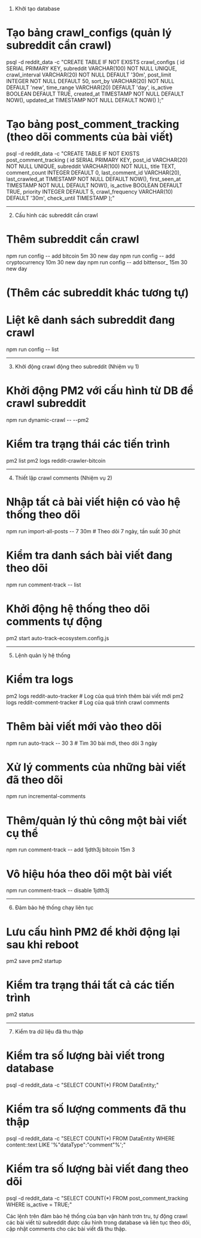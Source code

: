 1. Khởi tạo database

  # Tạo bảng crawl_configs (quản lý subreddit cần crawl)
  psql -d reddit_data -c "CREATE TABLE IF NOT EXISTS crawl_configs (
    id SERIAL PRIMARY KEY,
    subreddit VARCHAR(100) NOT NULL UNIQUE,
    crawl_interval VARCHAR(20) NOT NULL DEFAULT '30m',
    post_limit INTEGER NOT NULL DEFAULT 50,
    sort_by VARCHAR(20) NOT NULL DEFAULT 'new',
    time_range VARCHAR(20) DEFAULT 'day',
    is_active BOOLEAN DEFAULT TRUE,
    created_at TIMESTAMP NOT NULL DEFAULT NOW(),
    updated_at TIMESTAMP NOT NULL DEFAULT NOW()
  );"

  # Tạo bảng post_comment_tracking (theo dõi comments của bài viết)
  psql -d reddit_data -c "CREATE TABLE IF NOT EXISTS post_comment_tracking (
    id SERIAL PRIMARY KEY,
    post_id VARCHAR(20) NOT NULL UNIQUE,
    subreddit VARCHAR(100) NOT NULL,
    title TEXT,
    comment_count INTEGER DEFAULT 0,
    last_comment_id VARCHAR(20),
    last_crawled_at TIMESTAMP NOT NULL DEFAULT NOW(),
    first_seen_at TIMESTAMP NOT NULL DEFAULT NOW(),
    is_active BOOLEAN DEFAULT TRUE,
    priority INTEGER DEFAULT 5,
    crawl_frequency VARCHAR(10) DEFAULT '30m',
    check_until TIMESTAMP
  );"

----------------------------------------------------------------------------------------------------------------

  2. Cấu hình các subreddit cần crawl

  # Thêm subreddit cần crawl
  npm run config -- add bitcoin 5m 30 new day
  npm run config -- add cryptocurrency 10m 30 new day
  npm run config -- add bittensor_ 15m 30 new day
  # (Thêm các subreddit khác tương tự)

  # Liệt kê danh sách subreddit đang crawl
  npm run config -- list

----------------------------------------------------------------------------------------------------------------

  3. Khởi động crawl động theo subreddit (Nhiệm vụ 1)

  # Khởi động PM2 với cấu hình từ DB để crawl subreddit
  npm run dynamic-crawl -- --pm2

  # Kiểm tra trạng thái các tiến trình
  pm2 list
  pm2 logs reddit-crawler-bitcoin

----------------------------------------------------------------------------------------------------------------

  4. Thiết lập crawl comments (Nhiệm vụ 2)

  # Nhập tất cả bài viết hiện có vào hệ thống theo dõi
  npm run import-all-posts -- 7 30m  # Theo dõi 7 ngày, tần suất 30 phút

  # Kiểm tra danh sách bài viết đang theo dõi
  npm run comment-track -- list

  # Khởi động hệ thống theo dõi comments tự động
  pm2 start auto-track-ecosystem.config.js

----------------------------------------------------------------------------------------------------------------

  5. Lệnh quản lý hệ thống

  # Kiểm tra logs
  pm2 logs reddit-auto-tracker    # Log của quá trình thêm bài viết mới
  pm2 logs reddit-comment-tracker # Log của quá trình crawl comments

  # Thêm bài viết mới vào theo dõi
  npm run auto-track -- 30 3      # Tìm 30 bài mới, theo dõi 3 ngày

  # Xử lý comments của những bài viết đã theo dõi
  npm run incremental-comments

  # Thêm/quản lý thủ công một bài viết cụ thể
  npm run comment-track -- add 1jdth3j bitcoin 15m 3

  # Vô hiệu hóa theo dõi một bài viết
  npm run comment-track -- disable 1jdth3j

----------------------------------------------------------------------------------------------------------------

  6. Đảm bảo hệ thống chạy liên tục

  # Lưu cấu hình PM2 để khởi động lại sau khi reboot
  pm2 save
  pm2 startup

  # Kiểm tra trạng thái tất cả các tiến trình
  pm2 status

----------------------------------------------------------------------------------------------------------------

  7. Kiểm tra dữ liệu đã thu thập

  # Kiểm tra số lượng bài viết trong database
  psql -d reddit_data -c "SELECT COUNT(*) FROM DataEntity;"

  # Kiểm tra số lượng comments đã thu thập
  psql -d reddit_data -c "SELECT COUNT(*) FROM DataEntity WHERE content::text LIKE '%\"dataType\":\"comment\"%';"

  # Kiểm tra số lượng bài viết đang theo dõi
  psql -d reddit_data -c "SELECT COUNT(*) FROM post_comment_tracking WHERE is_active = TRUE;"

  Các lệnh trên đảm bảo hệ thống của bạn vận hành trơn tru, tự động crawl các bài viết từ subreddit được cấu hình trong
  database và liên tục theo dõi, cập nhật comments cho các bài viết đã thu thập.